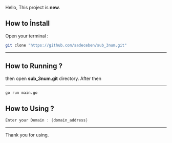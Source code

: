Hello, This project is **new**.

## How to İnstall

Open your terminal :

```bash
git clone "https://github.com/sadeceben/sub_3num.git"
```

----------------------------------------------------

## How to Running ?

then open **sub_3num.git** directory. After then

--------------------------------------------------

```bash
go run main.go	
```

## How to Using ?

```go
Enter your Domain : {domain_address}
```

-------------------------------

Thank you for using.